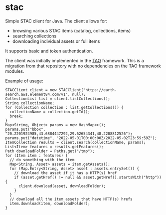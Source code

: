 # stac
Simple STAC client for Java.
The client allows for:
* browsing various STAC items (catalog, collections, items)
* searching collections
* downloading individual assets or full items

It supports basic and token authentication.

The client was initially implemented in the [TAO](https://github.com/tao-org) framework. This is a migration from that repository with no dependencies on the TAO framework modules.

Example of usage:
```
STACClient client = new STACClient("https://earth-search.aws.element84.com/v1", null);
CollectionList list = client.listCollections();
String collectionName;
for (Collection collection : list.getCollections()) {
  collectionName = collection.getId();
  break;
}
Map<String, Object> params = new HashMap<>();
params.put("bbox", "20.2201924985,43.6884447292,29.62654341,48.2208812526");
params.put("datetime", "2022-05-01T00:00:00Z/2022-05-02T23:59:59Z");
ItemCollection results = client.search(collectionName, params);
List<Item> features = results.getFeatures();
Path downloadFolder = Paths.get("/tmp");
for (Item item : features) {
  // do something with the item
  Map<String, Asset> assets = item.getAssets();
  for (Map.Entry<String, Asset> asset : assets.entrySet()) {
    // download the asset if it has a HTTP(s) href
    if (asset.getHref() != null && asset.getHref().startsWith("http")) {
      client.download(asset, downloadFolder);
    }
  }
  // download all the item assets that have HTTP(s) hrefs
  item.download(item, downloadFolder);
}
```
